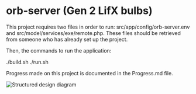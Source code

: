 # orb-server (Gen 2 LifX bulbs)

This project requires two files in order to run: src/app/config/orb-server.env and src/model/services/exe/remote.php. These files should be retrieved from someone who has already set up the project.

Then, the commands to run the application:

./build.sh
./run.sh

Progress made on this project is documented in the Progress.md file. 

![Structured design diagram](http://i.imgur.com/S0bTdry.png)
